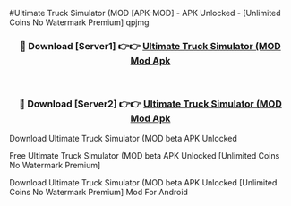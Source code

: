 #Ultimate Truck Simulator (MOD [APK-MOD] - APK Unlocked - [Unlimited Coins No Watermark Premium] qpjmg



<div align="center">

<h3>🔴 Download [Server1] 👉👉 <a href="https://momento.my/?title=Ultimate_Truck_Simulator_(MOD">Ultimate Truck Simulator (MOD Mod Apk</a></h3><br>

<h3>🔴 Download [Server2] 👉👉 <a href="https://momento.my/?title=Ultimate_Truck_Simulator_(MOD">Ultimate Truck Simulator (MOD Mod Apk</a></h3>
</div>



Download Ultimate Truck Simulator (MOD beta APK Unlocked

Free Ultimate Truck Simulator (MOD beta APK Unlocked [Unlimited Coins No Watermark Premium]

Download Ultimate Truck Simulator (MOD beta APK Unlocked [Unlimited Coins No Watermark Premium] Mod For Android
